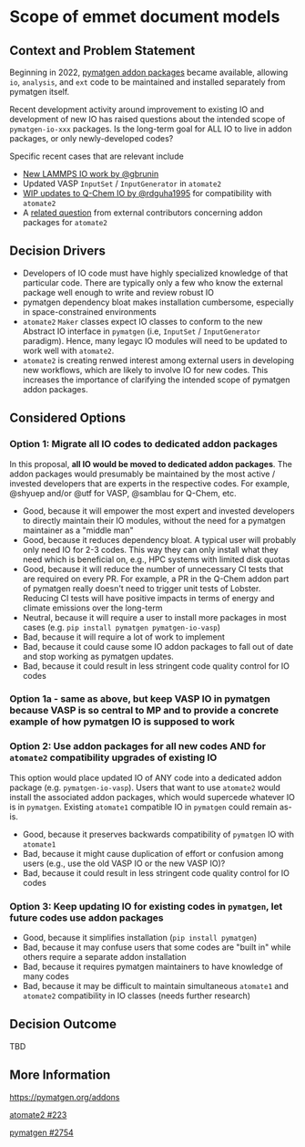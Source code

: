 # Scope of emmet document models

## Context and Problem Statement

Beginning in 2022, [pymatgen addon packages](https://pymatgen.org/addons) became available, allowing `io`, `analysis`, and `ext` code to be maintained and installed separately from pymatgen itself.

Recent development activity around improvement to existing IO and development of new IO has raised questions about the intended scope of `pymatgen-io-xxx` packages. Is the long-term goal for ALL IO to live in addon packages, or only newly-developed codes?

Specific recent cases that are relevant include
- [New LAMMPS IO work by @gbrunin](https://github.com/materialsproject/pymatgen/issues/2754)
- Updated VASP `InputSet` / `InputGenerator` in `atomate2`
- [WIP updates to Q-Chem IO by @rdguha1995](https://github.com/materialsproject/atomate2/pulls) for compatibility with `atomate2`
- A [related question](https://github.com/materialsproject/atomate2/issues/223) from external contributors concerning addon packages for `atomate2`


## Decision Drivers

- Developers of IO code must have highly specialized knowledge of that particular code. There are typically only a few who know the external package well enough to write and review robust IO
- pymatgen dependency bloat makes installation cumbersome, especially in space-constrained environments
- `atomate2` `Maker` classes expect IO classes to conform to the new Abstract IO interface in `pymatgen` (i.e, `InputSet` / `InputGenerator` paradigm). Hence, many legayc IO modules will need to be updated to work well with `atomate2`.
- `atomate2` is creating renwed interest among external users in developing new workflows, which are likely to involve IO for new codes. This increases the importance of clarifying the intended scope of pymatgen addon packages.

## Considered Options

### Option 1: Migrate all IO codes to dedicated addon packages

In this proposal, **all IO would be moved to dedicated addon packages**. The addon packages would presumably be maintained by the most active / invested developers that are experts in the respective codes. For example, @shyuep and/or @utf for VASP, @samblau for Q-Chem, etc.

- Good, because it will empower the most expert and invested developers to directly maintain their IO modules, without the need for a pymatgen maintainer as a "middle man"
- Good, because it reduces dependency bloat. A typical user will probably only need IO for 2-3 codes. This way they can only install what they need which is beneficial on, e.g., HPC systems with limited disk quotas
- Good, because it will reduce the number of unnecessary CI tests that are required on every PR. For example, a PR in the Q-Chem addon part of pymatgen really doesn't need to trigger unit tests of Lobster. Reducing CI tests will have positive impacts in terms of energy and climate emissions over the long-term
- Neutral, because it will require a user to install more packages in most cases (e.g. `pip install pymatgen pymatgen-io-vasp`)
- Bad, because it will require a lot of work to implement
- Bad, because it could cause some IO addon packages to fall out of date and stop working as pymatgen updates.
- Bad, because it could result in less stringent code quality control for IO codes

### Option 1a - same as above, but keep VASP IO in pymatgen because VASP is so central to MP and to provide a concrete example of how pymatgen IO is supposed to work

### Option 2: Use addon packages for all new codes AND for `atomate2` compatibility upgrades of existing IO

This option would place updated IO of ANY code into a dedicated addon package (e.g. `pymatgen-io-vasp`). Users that want to use `atomate2` would install the associated addon packages, which would supercede whatever IO is in `pymatgen`. Existing `atomate1` compatible IO in `pymatgen` could remain as-is.

- Good, because it preserves backwards compatibility of `pymatgen` IO with `atomate1`
- Bad, because it might cause duplication of effort or confusion among users (e.g., use the old VASP IO or the new VASP IO)?
- Bad, because it could result in less stringent code quality control for IO codes

### Option 3: Keep updating IO for existing codes in `pymatgen`, let future codes use addon packages

- Good, because it simplifies installation (`pip install pymatgen`)
- Bad, because it may confuse users that some codes are "built in" while others require a separate addon installation
- Bad, because it requires pymatgen maintainers to have knowledge of many codes
- Bad, because it may be difficult to maintain simultaneous `atomate1` and `atomate2` compatibility in IO classes (needs further research)

## Decision Outcome

TBD

## More Information

https://pymatgen.org/addons

[atomate2 #223](https://github.com/materialsproject/atomate2/issues/223)

[pymatgen #2754](https://github.com/materialsproject/pymatgen/issues/2754)
